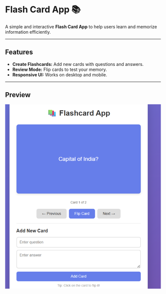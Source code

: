 # Flash Card App 📚

A simple and interactive **Flash Card App** to help users learn and memorize information efficiently.  

---

## Features 

- **Create Flashcards:** Add new cards with questions and answers.   
- **Review Mode:** Flip cards to test your memory.  
- **Responsive UI:** Works on desktop and mobile.  

---

## Preview

![App Screenshot](FlashcardApp.png)
